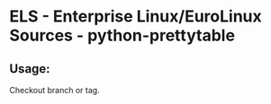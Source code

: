 # ELS - Enterprise Linux/EuroLinux Sources - python-prettytable 
## Usage:
  Checkout branch or tag.
